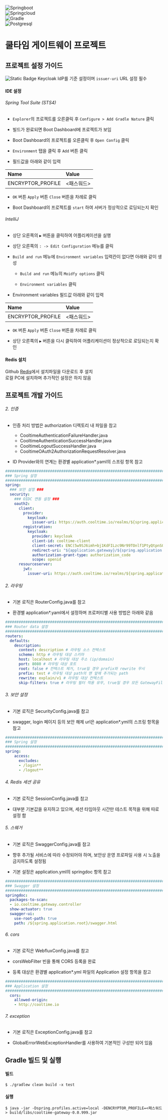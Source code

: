 ![Springboot](https://shields.io/badge/v3.2.10-6DB33F?logo=springboot&label=Spring%20Boot&style=social)  
![Springcloud](https://shields.io/badge/2023.0.3-6DB33F?logo=springboot&label=Spring%20Cloud&style=social)  
![Gradle](https://img.shields.io/badge/v8.9-02303A?logo=gradle&label=Gradle&style=social)  
![Postgresql](https://img.shields.io/badge/v13-4169E1?logo=postgresql&label=PostgreSQL&style=social)  

# 쿨타임 게이트웨이 프로젝트

## 프로젝트 설정 가이드
![Static Badge](https://img.shields.io/badge/warning-orange) Keycloak IdP를 기준 설정이며 ```issuer-uri``` URL 설정 필수

#### IDE 설정
###### Spring Tool Suite (STS4)
- `Explorer`의 프로젝트를 오른클릭 후 `Configure > Add Gradle Nature` 클릭

- 빌드가 완료되면 Boot Dashboard에 프로젝트가 보임

- Boot Dashboard의 프로젝트를 오른클릭 후 `Open Config` 클릭

- `Environment` 탭을 클릭 후 `Add` 버튼 클릭

- 필드값을 아래와 같이 입력

**Name**			|**Value**
:------------------	|:--------
ENCRYPTOR_PROFILE	|<패스워드>

- `OK` 버튼 `Apply` 버튼 `Close` 버튼을 차례로 클릭

- Boot Dashboard의 프로젝트를 `start` 하여 서버가 정상적으로 로딩되는지 확인

###### IntelliJ
- 상단 오른쪽의 `▶` 버튼을 클릭하여 어플리케이션을 실행

- 상단 오른쪽의 `: -> Edit Configuration` 메뉴를 클릭

- `Build and run` 메뉴에 `Environment variables` 입력칸이 없다면 아래와 같이 생성
	- `Build and run` 메뉴의 `Moidfy options` 클릭

	- `Environment variables` 클릭

- Environment variables 필드값 아래와 같이 입력

**Name**			|**Value**
:------------------	|:--------
ENCRYPTOR_PROFILE	|<패스워드>

- `OK` 버튼 `Apply` 버튼 `Close` 버튼을 차례로 클릭

- 상단 오른쪽의 `▶` 버튼을 다시 클릭하여 어플리케이션이 정상적으로 로딩되는지 확인

#### Redis 설치
Github [Redis](https://github.com/microsoftarchive/redis)에서 설치파일을 다운로드 후 설치  
로컬 PC에 설치하며 추가적인 설정은 하지 않음

## 프로젝트 개발 가이드
###### 2. 인증
- 인증 처리 방법은 authorization 디렉토리 내 파일을 참고
	- CooltimeAuthenticationFailureHandler.java
	- CooltimeAuthenticationSuccessHandler.java
	- CooltimeLogoutSuccessHandler.java
	- CooltimeOAuth2AuthorizationRequestResolver.java

- ID Provider와의 연계는 환경별 application*.yaml의 스프링 항목 참고

```yaml
###########################################################################
### Spring 설정 
###########################################################################
spring:
  ### 보안 설정 ###
  security:
    ### OIDC 연동 설정 ###
    oauth2:
      client:
        provider:
          keycloak:
            issuer-uri: https://auth.cooltime.io/realms/${spring.application.realm}
        registration:
          keycloak:
            provider: keycloak
            client-id: cooltime-client
            client-secret: ENC(5w9SJ6imh+bj1KdFILzc9Nr99TOnlf1PtyQtpnSQWxTy4fJLnZuCDVAgQ18KiI4fpE3bxAUpmhNtCmYrZHC08GS78FA1ku4YUW7ga3mvqEw=)
            redirect-uri: "${application.gateway}/${spring.application.root}/login/oauth2/code/{registrationId}"
            authorization-grant-type: authorization_code
            scope: openid
      resourceserver:
        jwt:
          issuer-uri: https://auth.cooltime.io/realms/${spring.application.realm}
```

###### 2. 라우팅
- 기본 로직은 RouterConfig.java를 참고

- 환경별 application*.yaml에서 설정하며 프로퍼티별 사용 방법은 아래와 같음

```yaml
###########################################################################
### Router data 설정 
###########################################################################
routers:
  defaults:
    description:
      context: description # 라우팅 소스 컨텍스트
      scheme: http # 라우팅 대상 스키마
      host: localhost # 라우팅 대상 주소 (ip/domain)
      port: 8080 # 라우팅 대상 포트
      root: false # 컨텍스트 제거, true일 경우 prefix와 rewrite 무시 
      prefix: test # 라우팅 대상 path의 맨 앞에 추가되는 path
      rewrite: explain/v1 # 라우팅 대상 컨텍스트
      skip-filters: true # 라우팅 필터 적용 유무, true일 경우 모든 GatewayFilter를 우회
```

###### 3. 보안 설정
- 기본 로직은 SecurityConfig.java를 참고

- swagger, login 페이지 등의 보안 해제 url은 application*.yml의 스프링 항목을 참고

```yaml
###########################################################################
### Spring 설정 
###########################################################################
spring:
    access:
      excludes:
      - /login**
      - /logout**
```

###### 4. Redis 세션 공유
- 기본 로직은 SessionConfig.java를 참고

- 대부분 기본값을 유지하고 있으며, 세션 타임아웃 시간만 테스트 목적을 위해 따로 설정 함

###### 5. 스웨거
- 기본 로직은 SwaggerConfig.java를 참고

- 향후 추가될 서비스에 따라 수정되어야 하며, 보안상 운영 프로파일 사용 시 노출을 금지하도록 설정됨

- 기본 설정은 application.yml의 springdoc 항목 참고

```yaml
###########################################################################
### Swagger 설정 
###########################################################################
springdoc:
  packages-to-scan:
  - io.cooltime.gateway.controller
  show-actuator: true
  swagger-ui:
    use-root-path: true
    path: /${spring.application.root}/swagger.html
```

###### 6. cors
- 기본 로직은 WebfluxConfig.java를 참고

- corsWebFilter 빈을 통해 CORS 등록을 완료

- 등록 대상은 환경별 application*.yml 파일의 Application 설정 항목을 참고

```yaml
###########################################################################
### Application 설정 
###########################################################################
  cors: 
    allowed-origin:
    - http://cooltime.io
```

###### 7. exception
- 기본 로직은 ExceptionConfig.java를 참고

- GlobalErrorWebExceptionHandler를 사용하여 기본적인 구성만 되어 있음

## Gradle 빌드 및 실행
#### 빌드
```shell
$ ./gradlew clean build -x test
```

#### 실행
```shell
$ java -jar -Dspring.profiles.active=local -DENCRYPTOR_PROFILE=<패스워드> build/libs/cooltime-gateway-0.0.999.jar
```
